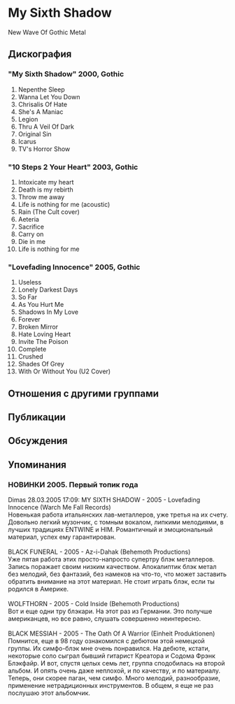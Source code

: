 # My Sixth Shadow

New Wave Of Gothic Metal

## Дискография

### "My Sixth Shadow" 2000, Gothic

1. Nepenthe Sleep   
2. Wanna Let You Down   
3. Chrisalis Of Hate   
4. She's A Maniac   
5. Legion   
6. Thru A Veil Of Dark   
7. Original Sin   
8. Icarus   
9. TV's Horror Show

### "10 Steps 2 Your Heart" 2003, Gothic

1. Intoxicate my heart 
2. Death is my rebirth   
3. Throw me away 
4. Life is nothing for me (acoustic)   
5. Rain (The Cult cover)
6. Aeteria   
7. Sacrifice 
8. Carry on  
9. Die in me  
10. Life is nothing for me

### "Lovefading Innocence" 2005, Gothic

1. Useless   
2. Lonely Darkest Days   
3. So Far   
4. As You Hurt Me   
5. Shadows In My Love   
6. Forever   
7. Broken Mirror   
8. Hate Loving Heart   
9. Invite The Poison   
10. Complete   
11. Crushed   
12. Shades Of Grey   
13. With Or Without You (U2 Cover)


## Отношения с другими группами


## Публикации


## Обсуждения


## Упоминания

### НОВИНКИ 2005. Первый топик года

Dimas 28.03.2005 17:09:
MY SIXTH SHADOW - 2005 - Lovefading Innocence (Warch Me Fall Records)<BR>Новенькая работа итальянских лав-металлеров, уже третья на их счету. Довольно легкий музончик, с томным вокалом, липкими мелодиями, в лучших традициях ENTWINE и HIM. Романтичный и эмоциональный материал, успех ему гарантирован.<BR><BR>BLACK FUNERAL - 2005 - Az-i-Dahak (Behemoth Productions)<BR>Уже пятая работа этих просто-напросто супертру блэк металлеров. Запись поражает своим низким качеством. Апокалиптик блэк метал без мелодий, без фантазий, без намеков на что-то, что может заставить обратить внимание на этот материал. Не стоит играть блэк, если ты родился в Америке.<BR><BR>WOLFTHORN - 2005 - Cold Inside (Behemoth Productions)<BR>Вот и еще одни тру блэкари. На этот раз из Германии. Это получше американцев, но все равно, слушать совершенно неинтересно.<BR><BR>BLACK MESSIAH - 2005 - The Oath Of A Warrior (Einheit Produktionen)<BR>Помнится, еще в 98 году ознакомился с дебютом этой немецкой группы. Их симфо-блэк мне очень понравился. На дебюте, кстати, некоторые соло сыграл бывший гитарист Креатора и Содома Фрэнк Блэкфайр. И вот, спустя целых семь лет, группа сподобилась на второй альбом. И опять очень даже неплохой, и по качеству, и по материалу. Теперь, они скорее паган, чем симфо. Много мелодий, разнообразие, применение нетрадиционных инструментов. В общем, я еще не раз послушаю этот альбомчик.<BR>

